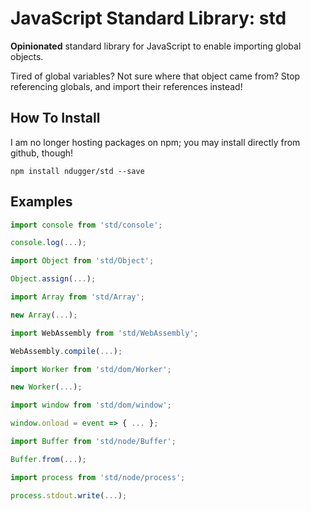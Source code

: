 # JavaScript Standard Library: std
**Opinionated** standard library for JavaScript to enable importing global objects.

Tired of global variables? Not sure where that object came from? Stop referencing globals, and import their references instead!

## How To Install
I am no longer hosting packages on npm; you may install directly from github, though!
```
npm install ndugger/std --save
```

## Examples
```javascript
import console from 'std/console';

console.log(...);
```

```javascript
import Object from 'std/Object';

Object.assign(...);
```

```javascript
import Array from 'std/Array';

new Array(...);
```

```javascript
import WebAssembly from 'std/WebAssembly';

WebAssembly.compile(...);
```

```javascript
import Worker from 'std/dom/Worker';

new Worker(...);
```

```javascript
import window from 'std/dom/window';

window.onload = event => { ... };
```

```javascript
import Buffer from 'std/node/Buffer';

Buffer.from(...);
```

```javascript
import process from 'std/node/process';

process.stdout.write(...);
```
